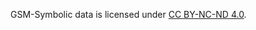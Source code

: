 GSM-Symbolic data is licensed under [CC BY-NC-ND 4.0](https://creativecommons.org/licenses/by-nc-nd/4.0/).
